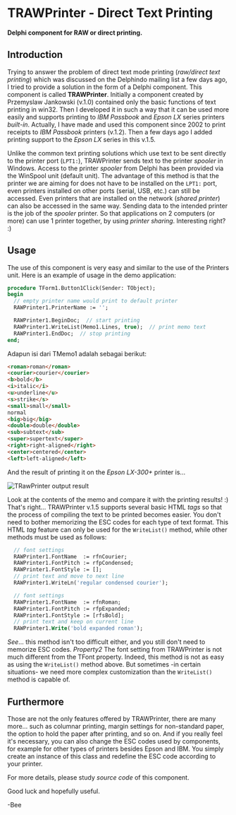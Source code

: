 # TRAWPrinter - Direct Text Printing

**Delphi component for RAW or direct printing.**

## Introduction

Trying to answer the problem of direct text mode printing (*raw/direct text printing*) which was discussed on the Delphindo mailing list a few days ago, I tried to provide a solution in the form of a Delphi component. This component is called **TRAWPrinter**. Initially a component created by Przemyslaw Jankowski (v.1.0) contained only the basic functions of text printing in win32. Then I developed it in such a way that it can be used more easily and supports printing to *IBM Passbook* and *Epson LX* series printers *built-in*. Actually, I have made and used this component since 2002 to print receipts to *IBM Passbook* printers (v.1.2). Then a few days ago I added printing support to the *Epson LX* series in this v.1.5.

Unlike the common text printing solutions which use text to be sent directly to the printer port (`LPT1:`), TRAWPrinter sends text to the printer *spooler* in Windows. Access to the printer *spooler* from Delphi has been provided via the WinSpool unit (default unit). The advantage of this method is that the printer we are aiming for does not have to be installed on the `LPT1:` port, even printers installed on other ports (serial, USB, etc.) can still be accessed. Even printers that are installed on the network (*shared printer*) can also be accessed in the same way. Sending data to the intended printer is the job of the *spooler* printer. So that applications on 2 computers (or more) can use 1 printer together, by using *printer sharing*. Interesting right? :)

## Usage

The use of this component is very easy and similar to the use of the Printers unit. Here is an example of usage in the demo application:

```pascal
procedure TForm1.Button1Click(Sender: TObject);
begin
  // empty printer name would print to default printer
  RAWPrinter1.PrinterName := '';

  RAWPrinter1.BeginDoc;  // start printing
  RAWPrinter1.WriteList(Memo1.Lines, true);  // print memo text
  RAWPrinter1.EndDoc;  // stop printing
end;
```

Adapun isi dari TMemo1 adalah sebagai berikut:

```html
<roman>roman</roman>
<courier>courier</courier>
<b>bold</b>
<i>italic</i>
<u>underline</u>
<s>strike</s>
<small>small</small>
normal
<big>big</big>
<double>double</double>
<sub>subtext</sub>
<super>supertext</super>
<right>right-aligned</right>
<center>centered</center>
<left>left-aligned</left>
```

And the result of printing it on the *Epson LX-300+* printer is...

![](https://github.com/marcopin/TRAWPrinter/blob/master/output.png "TRawPrinter output result")

Look at the contents of the memo and compare it with the printing results! :) That's right… TRAWPrinter v.1.5 supports several basic HTML *tags* so that the process of compiling the text to be printed becomes easier. You don't need to bother memorizing the ESC codes for each type of text format. This HTML *tag* feature can only be used for the `WriteList()` method, while other methods must be used as follows:

```pascal
  // font settings
  RAWPrinter1.FontName  := rfnCourier;
  RAWPrinter1.FontPitch := rfpCondensed;
  RAWPrinter1.FontStyle := [];
  // print text and move to next line
  RAWPrinter1.WriteLn('regular condensed courier');

  // font settings
  RAWPrinter1.FontName  := rfnRoman;
  RAWPrinter1.FontPitch := rfpExpanded;
  RAWPrinter1.FontStyle := [rfsBold];
  // print text and keep on current line
  RAWPrinter1.Write('bold expanded roman');
```

*See*… this method isn't too difficult either, and you still don't need to memorize ESC codes. *Property2* The font setting from TRAWPrinter is not much different from the TFont property. Indeed, this method is not as easy as using the `WriteList()` method above. But sometimes -in certain situations- we need more complex customization than the `WriteList()` method is capable of.

## Furthermore

Those are not the only features offered by TRAWPrinter, there are many more… such as columnar printing, margin settings for non-standard paper, the option to hold the paper after printing, and so on. And if you really feel it's necessary, you can also change the ESC codes used by components, for example for other types of printers besides Epson and IBM. You simply create an instance of this class and redefine the ESC code according to your printer.

For more details, please study *source code* of this component.

Good luck and hopefully useful.

-Bee
